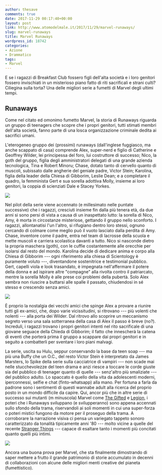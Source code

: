 ```yaml
---
author: thesave
comments: true
date: 2017-11-29 00:17:40+00:00
layout: post
link: http://www.atomodelmale.it/2017/11/29/marvel-runaways/
slug: marvel-runaways
title: Marvel Runaways
wordpress_id: 18742
categories:
- Azione
- Drammatico
tags:
- Marvel
---
```


E se i ragazzi di Breakfast Club fossero figli dell'alta società e i loro genitori fossero invischiati in un misterioso piano fatto di riti sacrificali e strani culti? Ciliegina sulla torta? Una delle migliori serie a fumetti di Marvel degli ultimi tempi.



## Runaways



Come nel citato ed omonimo fumetto Marvel, la storia di Runaways riguarda un gruppo di teenagers che scopre che i propri genitori, tutti stimati membri dell'alta società, fanno parte di una losca organizzazione criminale dedita ai sacrifici umani.

L'eterogeneo gruppo dei (prossimi) runaways (dall'inglese fuggiasco, ma anche scappato di casa) comprende Alex, super-nerd e figlio di Catherine e Geoffrey Wilder, lei principessa del foro, lui costruttore di successo; Nico, la goth del gruppo, figlia degli amministratori delegati di una grande azienda tecnologica, Tina e Robert Minoru; Chase, dotato tanto di cervello quanto di muscoli, subissato dalle angherie del geniale padre, Victor Stein; Karolina, figlia della leader della Chiesa di Gibborim,  Leslie Dean; e a completare il quadro, la femminista Gert e sua sorella adottiva Molly, insieme ai loro genitori, la coppia di scienziati Dale e Stacey Yorkes.

![](http://www.atomodelmale.it/wp-content/uploads/2017/11/runaways-003.jpg)

Nel pilot della serie viene accennato (e millesimato nelle puntate successive) che i ragazzi, cresciuti insieme fin dalla più tenera età, da due anni si sono persi di vista a causa di un inaspettato lutto: la sorella di Nico, Amy, è morta in circostanze misteriose, gettando il gruppo nello sconforto. I ragazzi, allontanatisi l'un l'altro, si rifugiano dentro loro stessi, ognuno cercando di colmare come meglio può il vuoto lasciato dalla perdita di Amy. Chase, inventore come il padre, entra nel team di lacrosse della scuola e mette muscoli e carriera scolastica davanti a tutto. Nico si nasconde dietro la propria maschera (goth), con le cuffie costantemente alle orecchie per isolarsi dal resto del mondo. Karolina decide di dedicare anima e corpo alla Chiesa di Gibborim --- ogni riferimento alla chiesa di Scientology è puramente voluto ---, diventandone sostenitrice e testimonial pubblico. Gert, capelli viola e look trasandato, è impegnata nell'affermare il potere della donna e ad ispirare altre "compagne" alla rivolta contro il patriarcato, mentre la sorella Molly è alle prese coi problemi della pubertà. Solo Alex sembra non riuscire a buttarsi alle spalle il passato, chiudendosi in sé stesso e crescendo senza amici.

![](http://www.atomodelmale.it/wp-content/uploads/2017/11/runaways-002.jpg)

È proprio la nostalgia dei vecchi amici che spinge Alex a provare a riunire tutti gli ex-amici, che, dopo varie vicissitudini, si ritrovano --- più volenti che nolenti --- alla porta dei Wilder. Dal ritrovo allo scoprire un meccanismo segreto verso una sala sotterranea della casa di Alex il passo è breve (no?). Increduli, i ragazzi trovano i propri genitori intenti nel rito sacrificale di una giovane seguace della Chieda di Gibborim; il fatto che innescherà la catena di eventi che porterà prima il gruppo a scappare dai propri genitori e in seguito a combatterli per sventare i loro piani malvagi.



La serie, uscita su Hulu, seppur conservando la base da teen soap --- ma più una Buffy che un O.C., del resto Victor Stein è interpretato da James Marsters, lo Spike della serie sulla cacciatrice di vampiri --- non scade mai nelle stucchevolezze del teen drama e anzi riesce a toccare le corde giuste sia del pubblico di teenager quanto di quelle --- senz'altro più smaliziate --- del pubblico adulto. Lo spaccato è quello della vita da adolescenti moderni, iperconnessi, selfie e chat (finto-whatsapp) alla mano. Per fortuna a farla da padrone sono i sentimenti di questi wannabe adult alla ricerca del proprio posto in un mondo difficile da capire. Qui, ancor più che in altre serie di successo sui mutanti (m minuscola) Marvel come [The Gifted](http://www.atomodelmale.it/2017/10/30/the-gifted/) e [Legion](http://www.atomodelmale.it/2017/02/28/legion/), i poteri che i Runaways sviluppano (e svilupperanno) sono appena accennati sullo sfondo della trama, riservandoli ai soli momenti in cui una super-forza o poteri mistici fungono da motore per il proseguo della trama. A corroborare la narrazione visiva ci pensa un variegato tappeto sonoro caratterizzato da tonalità tipicamente anni '80 --- molto vicine a quelle del recente [Stranger Things](http://www.atomodelmale.it/2016/09/22/stranger-things/) --- capace di esaltare tanto i momenti più concitati quanto quelli più intimi.

![](http://www.atomodelmale.it/wp-content/uploads/2017/11/runaways-000.jpg)

Ancora una buona prova per Marvel, che sta finalmente dimostrando di saper mettere a frutto il grande patrimonio di storie accumulato in decenni di collaborazioni con alcune delle migliori menti creative del pianeta (fumettistico).
